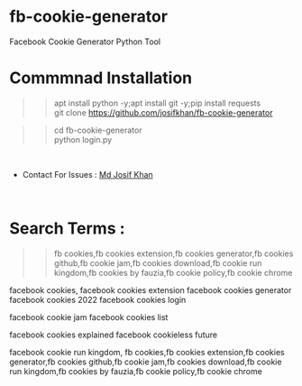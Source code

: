 # fb-cookie-generator
Facebook Cookie Generator Python Tool


# Commmnad Installation

>> apt install python -y;apt install git -y;pip install requests <br/>
>> git clone https://github.com/josifkhan/fb-cookie-generator <br/>

>> cd fb-cookie-generator <br/>
>> python login.py
<br/>
<ul><li>Contact For Issues : <a href="https://facebook.com/josifvai">Md Josif Khan</a> </li>
</ul>
<br/>


# Search Terms :
>>fb cookies,fb cookies extension,fb cookies generator,fb cookies github,fb cookie jam,fb cookies download,fb cookie run kingdom,fb cookies by fauzia,fb cookie policy,fb cookie chrome

 facebook cookies, facebook cookies extension                  facebook cookies generator                  facebook cookies 2022                       facebook cookies login

facebook cookie jam                         facebook cookies list

facebook cookies explained                  facebook cookieless future

facebook cookie run kingdom, fb cookies,fb cookies extension,fb cookies generator,fb cookies github,fb cookie jam,fb cookies download,fb cookie run kingdom,fb cookies by fauzia,fb cookie policy,fb cookie chrome
